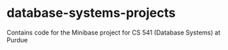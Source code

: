 # database-systems-projects
Contains code for the Minibase project for CS 541 (Database Systems) at Purdue
